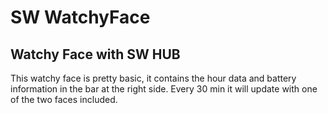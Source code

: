 # SW WatchyFace
## Watchy Face with SW HUB
This watchy face is pretty basic, it contains the hour data and battery information in the bar at the right side.
Every 30 min it will update with one of the two faces included.
